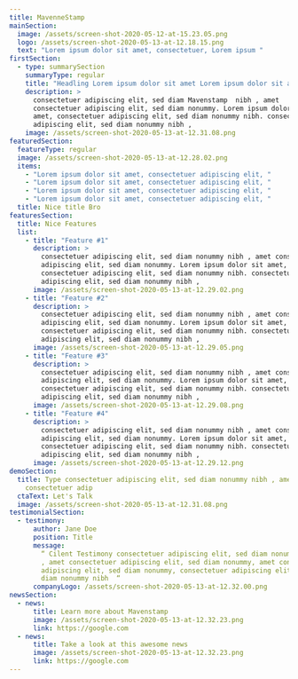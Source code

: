 ```yaml
---
title: MavenneStamp
mainSection:
  image: /assets/screen-shot-2020-05-12-at-15.23.05.png
  logo: /assets/screen-shot-2020-05-13-at-12.18.15.png
  text: "Lorem ipsum dolor sit amet, consectetuer, Lorem ipsum "
firstSection:
  - type: summarySection
    summaryType: regular
    title: "Headling Lorem ipsum dolor sit amet Lorem ipsum dolor sit amet "
    description: >
      consectetuer adipiscing elit, sed diam Mavenstamp  nibh , amet
      consectetuer adipiscing elit, sed diam nonummy. Lorem ipsum dolor sit
      amet, consectetuer adipiscing elit, sed diam nonummy nibh. consectetuer
      adipiscing elit, sed diam nonummy nibh ,
    image: /assets/screen-shot-2020-05-13-at-12.31.08.png
featuredSection:
  featureType: regular
  image: /assets/screen-shot-2020-05-13-at-12.28.02.png
  items:
    - "Lorem ipsum dolor sit amet, consectetuer adipiscing elit, "
    - "Lorem ipsum dolor sit amet, consectetuer adipiscing elit, "
    - "Lorem ipsum dolor sit amet, consectetuer adipiscing elit, "
    - "Lorem ipsum dolor sit amet, consectetuer adipiscing elit, "
  title: Nice title Bro
featuresSection:
  title: Nice Features
  list:
    - title: "Feature #1"
      description: >
        consectetuer adipiscing elit, sed diam nonummy nibh , amet consectetuer
        adipiscing elit, sed diam nonummy. Lorem ipsum dolor sit amet,
        consectetuer adipiscing elit, sed diam nonummy nibh. consectetuer
        adipiscing elit, sed diam nonummy nibh ,
      image: /assets/screen-shot-2020-05-13-at-12.29.02.png
    - title: "Feature #2"
      description: >
        consectetuer adipiscing elit, sed diam nonummy nibh , amet consectetuer
        adipiscing elit, sed diam nonummy. Lorem ipsum dolor sit amet,
        consectetuer adipiscing elit, sed diam nonummy nibh. consectetuer
        adipiscing elit, sed diam nonummy nibh ,
      image: /assets/screen-shot-2020-05-13-at-12.29.05.png
    - title: "Feature #3"
      description: >
        consectetuer adipiscing elit, sed diam nonummy nibh , amet consectetuer
        adipiscing elit, sed diam nonummy. Lorem ipsum dolor sit amet,
        consectetuer adipiscing elit, sed diam nonummy nibh. consectetuer
        adipiscing elit, sed diam nonummy nibh ,
      image: /assets/screen-shot-2020-05-13-at-12.29.08.png
    - title: "Feature #4"
      description: >
        consectetuer adipiscing elit, sed diam nonummy nibh , amet consectetuer
        adipiscing elit, sed diam nonummy. Lorem ipsum dolor sit amet,
        consectetuer adipiscing elit, sed diam nonummy nibh. consectetuer
        adipiscing elit, sed diam nonummy nibh ,
      image: /assets/screen-shot-2020-05-13-at-12.29.12.png
demoSection:
  title: Type consectetuer adipiscing elit, sed diam nonummy nibh , amet
    consectetuer adip
  ctaText: Let's Talk
  image: /assets/screen-shot-2020-05-13-at-12.31.08.png
testimonialSection:
  - testimony:
      author: Jane Doe
      position: Title
      message:
        “ Cilent Testimony consectetuer adipiscing elit, sed diam nonummy nibh
        , amet consectetuer adipiscing elit, sed diam nonummy, amet consectetuer
        adipiscing elit, sed diam nonummy, consectetuer adipiscing elit, sed
        diam nonummy nibh  “
      companyLogo: /assets/screen-shot-2020-05-13-at-12.32.00.png
newsSection:
  - news:
      title: Learn more about Mavenstamp
      image: /assets/screen-shot-2020-05-13-at-12.32.23.png
      link: https://google.com
  - news:
      title: Take a look at this awesome news
      image: /assets/screen-shot-2020-05-13-at-12.32.23.png
      link: https://google.com
---
```

